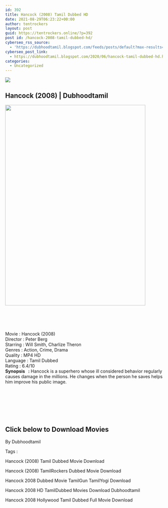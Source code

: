 ```yaml
---
id: 392
title: Hancock (2008) Tamil Dubbed HD
date: 2021-08-29T06:23:22+00:00
author: tentrockers
layout: post
guid: https://tentrockers.online/?p=392
post id: /hancock-2008-tamil-dubbed-hd/
cyberseo_rss_source:
  - 'https://dubhoodtamil.blogspot.com/feeds/posts/default?max-results=150&start-index=151'
cyberseo_post_link:
  - https://dubhoodtamil.blogspot.com/2020/06/hancock-tamil-dubbed-hd.html
categories:
  - Uncategorized
---
```

<div class="media_block">
  <img src="https://1.bp.blogspot.com/-Hgl_vn7lCak/Xu2acgxj9gI/AAAAAAAABek/7bxC3Cg4JJMvJSsbWf0rx3wmPqtJ22WngCNcBGAsYHQ/s72-c/hancock-5d5ecd3db51a3.jpg" class="media_thumbnail" />
</div>

<div dir="ltr" trbidi="on" readability="14.053691275168">
  <h2>
    <span>Hancock (2008) | Dubhoodtamil</span>
  </h2>
  
  <div class="separator">
    <a href="https://1.bp.blogspot.com/-Hgl_vn7lCak/Xu2acgxj9gI/AAAAAAAABek/7bxC3Cg4JJMvJSsbWf0rx3wmPqtJ22WngCNcBGAsYHQ/s1600/hancock-5d5ecd3db51a3.jpg" imageanchor="1"><img loading="lazy" border="0" data-original-height="1426" data-original-width="1000" height="640" src="https://1.bp.blogspot.com/-Hgl_vn7lCak/Xu2acgxj9gI/AAAAAAAABek/7bxC3Cg4JJMvJSsbWf0rx3wmPqtJ22WngCNcBGAsYHQ/s640/hancock-5d5ecd3db51a3.jpg" width="448" /></a>
  </div>
  
  <p>
    <span><br /></span><br /> <span><br /></span><br /> <span>Movie<span> </span>:<span> </span>Hancock (2008)</span><br /><span>Director<span> </span>:<span> </span>Peter Berg</span><br /><span>Starring<span> </span>:<span> </span>Will Smith, Charlize Theron</span><br /><span>Genres<span> </span>:<span> </span>Action, Crime, Drama</span><br /><span>Quality<span> </span>:<span> </span>MP4 HD</span><br /><span>Language<span> </span>:<span> </span>Tamil Dubbed</span><br /><span>Rating<span> </span>:<span> </span>6.4/10</span><br /><span><b>Synopsis&nbsp; &nbsp;:</b> Hancock is a superhero whose ill considered behavior regularly causes damage in the millions. He changes when the person he saves helps him improve his public image.</span><br /><span><br /></span><br /> <span><br /></span><br /> <span><br /></span><br />
  </p>
  
  <h2>
    <span>Click below to Download Movies</span>
  </h2>
  
  <p>
    <span>By Dubhoodtamil</span>
  </p>
  
  <p>
    <span>Tags :</span>
  </p>
  
  <p>
    <span>Hancock (2008) Tamil Dubbed Movie Download</span>
  </p>
  
  <p>
    <span>Hancock (2008) TamilRockers Dubbed Movie Download</span>
  </p>
  
  <p>
    <span>Hancock 2008 Dubbed Movie TamilGun TamilYogi Download</span>
  </p>
  
  <p>
    <span>Hancock 2008 HD TamilDubbed Movies Download Dubhoodtamil</span>
  </p>
  
  <p>
    <span>Hancock 2008 Hollywood Tamil Dubbed Full Movie Download</span>
  </p>
</div>